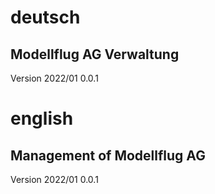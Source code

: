 # deutsch

## Modellflug AG Verwaltung

Version 2022/01 0.0.1 

# english

## Management of Modellflug AG

Version 2022/01 0.0.1